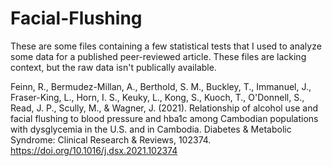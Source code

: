 # Facial-Flushing

These are some files containing a few statistical tests that I used to analyze some data for a published peer-reviewed article. These files are lacking context, but the raw data isn't publically available. 

Feinn, R., Bermudez-Millan, A., Berthold, S. M., Buckley, T., Immanuel, J., Fraser-King, L., Horn, I. S., Keuky, L., Kong, S., Kuoch, T.,
O'Donnell, S., Read, J. P., Scully, M., & Wagner, J. (2021). Relationship of alcohol use and facial flushing to blood pressure and hba1c among
Cambodian populations with dysglycemia in the U.S. and in Cambodia. Diabetes & Metabolic Syndrome: Clinical Research & Reviews, 102374.
https://doi.org/10.1016/j.dsx.2021.102374
